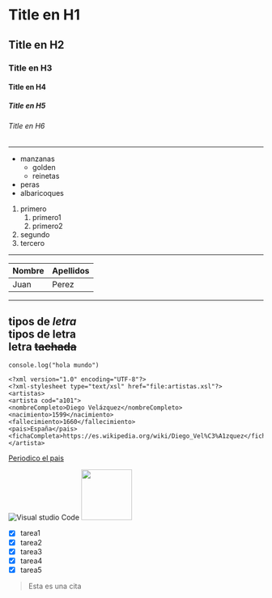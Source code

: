 <!--Encabezados -->




# Title en H1
## Title en H2
### Title en H3
#### Title en H4
##### Title en H5
###### Title en H6
---
<!-- Listas desprdenadas-->


* manzanas
   * golden
   * reinetas
* peras
* albaricoques




<!--Listas ordenadas -->


1. primero
   1. primero1
   2. primero2
2. segundo
3. tercero
---
<!--Tablas -->


|Nombre|Apellidos|
|------|---------|
|Juan  |Perez    |
---
<!--Tipos de letra -->


tipos de *letra*\
tipos de **letra**\
letra ~~tachada~~
---
<!--Generar una linea de codigo -->


`
console.log("hola mundo")
`


```
<?xml version="1.0" encoding="UTF-8"?>
<?xml-stylesheet type="text/xsl" href="file:artistas.xsl"?>
<artistas>
<artista cod="a101">
<nombreCompleto>Diego Velázquez</nombreCompleto>
<nacimiento>1599</nacimiento>
<fallecimiento>1660</fallecimiento>
<pais>España</pais>
<fichaCompleta>https://es.wikipedia.org/wiki/Diego_Vel%C3%A1zquez</fichaCompleta>
</artista>
```
<!--Acesos a pagina web -->


[Periodico el pais](https://elpais.es/ "periodico chachi")


<!-- Insertar imagenes -->

![Visual studio Code](https://upload.wikimedia.org/wikipedia/commons/thumb/9/9a/Visual_Studio_Code_1.35_icon.svg/2048px-Visual_Studio_Code_1.35_icon.svg.png "Visual Studio Code Logo")
<img src="https://upload.wikimedia.org/wikipedia/commons/thumb/9/9a/Visual_Studio_Code_1.35_icon.svg/2048px-Visual_Studio_Code_1.35_icon.svg.png" width="100px">

* [X] tarea1
* [X] tarea2
* [X] tarea3
* [X] tarea4
* [X] tarea5

>Esta es una cita


